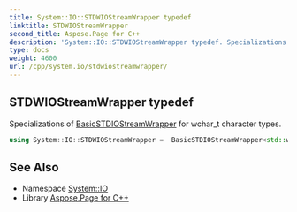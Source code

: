 ```yaml
---
title: System::IO::STDWIOStreamWrapper typedef
linktitle: STDWIOStreamWrapper
second_title: Aspose.Page for C++
description: 'System::IO::STDWIOStreamWrapper typedef. Specializations of BasicSTDIOStreamWrapper for wchar_t character types in C++.'
type: docs
weight: 4600
url: /cpp/system.io/stdwiostreamwrapper/
---
```

## STDWIOStreamWrapper typedef


Specializations of [BasicSTDIOStreamWrapper](../basicstdiostreamwrapper/) for wchar_t character types.

```cpp
using System::IO::STDWIOStreamWrapper =  BasicSTDIOStreamWrapper<std::wiostream>
```

## See Also

* Namespace [System::IO](../)
* Library [Aspose.Page for C++](../../)
